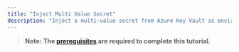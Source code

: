 ```yaml
---
title: "Inject Multi Value Secret"
description: "Inject a multi-value secret from Azure Key Vault as environment variables into an application"
---
```


> **Note: The [prerequisites](../prerequisites) are required to complete this tutorial.**
